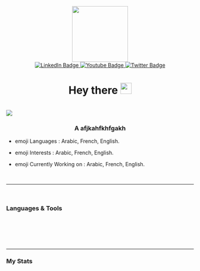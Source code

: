 <div align="center" >
<img src="https://i.imgur.com/Zk4NNWf.png" width="150px">
<div id="badges">
  <a href="your-linkedin-URL">
    <img src="https://img.shields.io/badge/LinkedIn-blue?style=for-the-badge&logo=linkedin&logoColor=white" alt="LinkedIn Badge"/>
  </a>
  <a href="your-youtube-URL">
    <img src="https://img.shields.io/badge/discord-blue?style=for-the-badge&logo=discord&logoColor=white" alt="Youtube Badge"/>
  </a>
  <a href="your-twitter-URL">
    <img src="https://img.shields.io/badge/Twitter-blue?style=for-the-badge&logo=twitter&logoColor=white" alt="Twitter Badge"/>
  </a>
</div>
<!--
<img src="https://komarev.com/ghpvc/?username=Marc-Jalkh&style=flat-square&color=blue" alt=""/>
-->
<h1>
  Hey there
  <img src="https://media.giphy.com/media/hvRJCLFzcasrR4ia7z/giphy.gif" width="30px"/>
</h1><br>
</div>

<div>
   <img src="https://data.whicdn.com/images/346684507/original.gif">

   <h3 align="center "> A afjkahfkhfgakh</h3>

- emoji Languages : Arabic, French, English.

- emoji Interests  : Arabic, French, English.

- emoji Currently Working on  : Arabic, French, English.

</div>
<br>
<hr>
<br>
<div>
   <h3 align="left"> Languages & Tools </h3>
      <br>
      <br>

</div>
<br>
<br>
<hr>
   <h3 align="left"> My Stats </h3>

